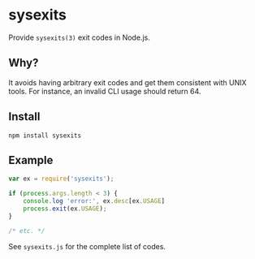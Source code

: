 # sysexits

Provide `sysexits(3)` exit codes in Node.js.

## Why?

It avoids having arbitrary exit codes and get them consistent with UNIX tools.
For instance, an invalid CLI usage should return 64.

## Install

    npm install sysexits

## Example

```js
var ex = require('sysexits');

if (process.args.length < 3) {
    console.log 'error:', ex.desc[ex.USAGE]
    process.exit(ex.USAGE);
}

/* etc. */
```

See `sysexits.js` for the complete list of codes.

